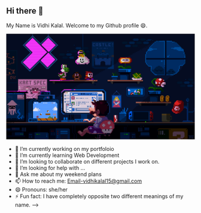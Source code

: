 ## Hi there 👋
My Name is Vidhi Kalal. Welcome to my Github profile 😄.

![Working](https://raw.githubusercontent.com/Vidhikalal/VidhiKalal/master/gif.gif)
- 🔭 I’m currently working on my portfoloio 
- 🌱 I’m currently learning Web Development
- 👯 I’m looking to collaborate on different projects I work on.
- 🤔 I’m looking for help with ...
- 💬 Ask me about my weekend plans
- 📫 How to reach me: Email-vidhikalal15@gmail.com
- 😄 Pronouns: she/her
- ⚡ Fun fact: I have completely opposite two different meanings of my name.
-->
